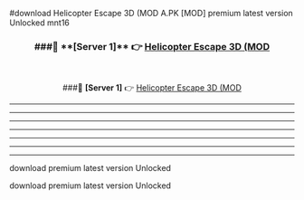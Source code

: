 #download Helicopter Escape 3D (MOD A.PK [MOD] premium latest version Unlocked mnt16 



<div align="center">
<h3>###🔹 **[Server 1]** 👉 <a href="https://download1apk.web.app/">Helicopter Escape 3D (MOD</a></h3><br>


###🔹 **[Server 1]** 👉 <a href="https://download1apk.web.app/">Helicopter Escape 3D (MOD</a></h3>
</div>



----------------------------------------------------------

----------------------------------------------------------

----------------------------------------------------------

----------------------------------------------------------

----------------------------------------------------------

----------------------------------------------------------

----------------------------------------------------------

download premium latest version Unlocked

download premium latest version Unlocked
